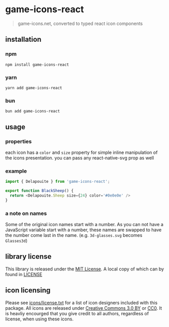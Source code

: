 # game-icons-react
> game-icons.net, converted to typed react icon components

## installation

### npm
`npm install game-icons-react`

### yarn
`yarn add game-icons-react`

### bun
`bun add game-icons-react`

## usage

### properties
each icon has a `color` and `size` property for simple inline manipulation of the icons presentation. you can pass any react-native-svg prop as well

### example
```ts
import { Delapouite } from 'game-icons-react';

export function BlackSheep() {
  return <Delapouite.Sheep size={24} color='#0e0e0e' />
}
```

### a note on names
Some of the original icon names start with a number.  As you can not have a JavaScript variable start with a number, these names are swapped to have the number come last in the name. (e.g. `3d-glasses.svg` becomes `Glasses3d`)

## library license
This library is released under the [MIT License](https://opensource.org/license/mit).  A local copy of which can by found in [LICENSE](./license)

## icon licensing
Please see [icons/license.txt](https://github.com/game-icons/icons/blob/master/license.txt) for a list of icon designers included with this package.  All icons are released under [Creative Commons 3.0 BY](https://creativecommons.org/licenses/by/3.0/) or [CC0](https://creativecommons.org/publicdomain/zero/1.0/).  It is heavliy encourged that you give credit to all authors, regardless of license, when using these icons.
